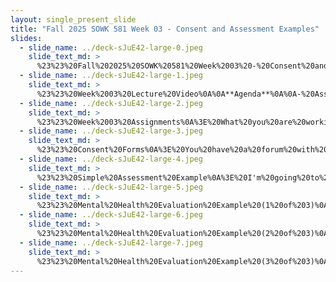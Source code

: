 ```yaml
---
layout: single_present_slide
title: "Fall 2025 SOWK 581 Week 03 - Consent and Assessment Examples"
slides:
  - slide_name: ../deck-sJuE42-large-0.jpeg
    slide_text_md: >
      %23%23%20Fall%202025%20SOWK%20581%20Week%2003%20-%20Consent%20and%20Assessment%20Examples%0A%0Atitle:%20Fall%202025%20SOWK%20581%20Week%2003%20-%20Consent%20and%20Assessment%20Examples%20%20%0Adate:%202025-09-08%2013:15:27%20%20%0Alocation:%20Heritage%20University%20%20%0Atags:%20%20%0A%0A%20%20-%20Heritage%20University%0A%20%20-%20MSW%20Program%0A%20%20-%20SOWK%20581%0A%0Apresentation_video:%20%3E%20%5BFall%202025%20SOWK%20581%20Week%2003%5D(%22https://heritage.hosted.panopto.com/Panopto/Pages/Embed.aspx%3Fid%3D42087cae-6cbe-4c96-9c3a-b352015965cc%26autoplay%3Dfalse%26offerviewer%3Dtrue%26showtitle%3Dtrue%26showbrand%3Dtrue%26captions%3Dfalse%26interactivity%3Dall%22)%20%20%0A%0Adescription:%20%3E%20%20%0A%0AIn%20week%20three,%20we%20are%20delving%20into%20the%20work%20of%20assessment.%20This%20week%20is%20asynchronous.%20Students%20will%20be%20reading%20the%20textbook%20with%20content%20related%20to%20biopsychosocial%20assessments,%20engaging%20in%20forums%20related%20to%20that,%20developing%20a%20consent%20form,%20the%20types%20of%20content%20and%20questions%20used%20in%20assessment,%20and%20developing%20a%20diagnosis%20and/or%20mental%20status%20examination.%20During%20my%20lecture%20video%20we%20will%20talk%20about%20consent%20and%20share%20some%20assessment%20form%20examples.%20The%20agenda%20for%20the%20lecture%20video%20is:%0A%0A-%20Assignments%20for%20the%20Week%0A-%20Consent%20form%0A-%20Simple%20Assessment%20Example%0A-%20MH%20Evaluations%20%0A%0AThe%20Learning%20Objectives%20for%20this%20week%20include:%0A%0A-%20Identify%20the%20common%20categories%20for%20biopsychosocial%20assessments%20and%20what%20information%20clinicians%20generally%20gather%20in%20those%20sessions.%0A-%20Develop%20an%20initial%20draft%20of%20the%20informed%20consent%20and%20biopsychosocial%20assessment%20forms%20they%20will%20use%20for%20their%20case%20study%20paper.%0A-%20Students%20will%20practice%20assessing%20for%20a%20mental%20status%20examination%20using%20a%20fictional%20character%0A%0A
  - slide_name: ../deck-sJuE42-large-1.jpeg
    slide_text_md: >
      %23%23%20Week%2003%20Lecture%20Video%0A%0A**Agenda**%0A%0A-%20Assignments%20for%20the%20Week%0A-%20Consent%20form%0A-%20Simple%20Assessment%20Example%0A-%20MH%20Evaluations%20%0A%0A**Learning%20Objective**%0A%0AIdentify%20the%20common%20categories%20for%20biopsychosocial%20assessments%20and%20what%20information%20clinicians%20generally%20gather%20in%20those%20sessions.%0A%0A
  - slide_name: ../deck-sJuE42-large-2.jpeg
    slide_text_md: >
      %23%23%20Week%2003%20Assignments%0A%3E%20What%20you%20are%20working%20on%20this%20week%0A%0A**Content**%0A%0A-%20Read%20Cooper%20and%20Granucci%20Lesser%20(2022)%20Chapter%203%20_The%20Biopsychosocial%20Assessment_%0A-%20Read%20Renn%20and%20John%20(2019)%20_Mental%20Status%20Examination_%0A-%20Explore%20the%20other%20resources%20shared%0A-%20Watch%20my%20lecture%20video%0A%0A**Forums**%0A%0AMake%20at%20least%20six%20replies%20across%20the%20forums%0A%0A-%20Chapter%2003%20Reflection%20Questions%0A-%20Developing%20a%20Consent%20Form%20for%20the%20Case%20Study%20Paper%0A-%20Questions%20Used%20and%20Content%20Evaluated%20in%20Developing%20a%20Biopsychosocial%20Assessment%0A-%20Developing%20the%20Form%20for%20Your%20Biopsychosocial%20Assessment%0A-%20Actor%20Representation%20of%20Mental%20Health%20Disorder%20and%20Mental%20Status%20Examination%0A%0A**Reading%20Quizzes**%0A%0AComplete%20%5BW-04%20Reading%20Quiz%20for%20Cooper%20and%20Granucci%20Lesser%20(2022)%20Chapter%2003%5D(https://myheritage.heritage.edu/ICS/Academics/SOWK/SOWK_581/2526_FA-SOWK_581-0/Assignments.jnz%3Fportlet%3DCoursework%26screen%3DAssignmentDetailView%26screenType%3Dchange%26id%3Dbe16c69d-41a5-41f5-9145-64429466f5e5)%20by%20Saturday%209/13,%208:00%20AM.%0A%0A
  - slide_name: ../deck-sJuE42-large-3.jpeg
    slide_text_md: >
      %23%23%20Consent%20Forms%0A%3E%20You%20have%20a%20forum%20with%20some%20examples%20of%20consent%20forms,%20and%20some%20information%20about%20them.%20Check%20that%20out.%20I%20just%20wanted%20to%20briefly%20address.%0A%0A-%20What%20you%20will%20be%20doing%0A-%20Risks/benefits%0A-%20Confidentiality%0A-%20Voluntary%20participation%0A%0AConsiderations:%0A%0A-%20Work%20with%20your%20supervisor%0A-%20Age%20related%20considerations%0A-%20Practicum%20specific%20considerations%0A-%20General%20intention%0A%0A
  - slide_name: ../deck-sJuE42-large-4.jpeg
    slide_text_md: >
      %23%23%20Simple%20Assessment%20Example%0A%3E%20I'm%20going%20to%20go%20through%20and%20talk%20about%20the%20questions%20and%20things%20I%20would%20look%20for%20during%20MH%20evaluations%20at%20TCCH%20BHS,%20but%20I%20wanted%20to%20show%20you%20a%20simple%20version.%20Your%20assessment%20can%20look%20just%20like%20this,%20just%20a%20simple%20document.%0A%0AShow:%20Student%20Social%20History%20form%20I%20created%20and%20used%20at%20the%20Pasco%20School%20District%0A%0A
  - slide_name: ../deck-sJuE42-large-5.jpeg
    slide_text_md: >
      %23%23%20Mental%20Health%20Evaluation%20Example%20(1%20of%203)%0A%3E%20The%20following%20is%20the%20mental%20health%20evaluation%20TCCH%20BHS%20uses%20for%20their%20intake%20process.%20It%20could%20be%20considered%20a%20form%20of%20a%20social%20history.%0A%0A%3E%20This%20evaluation%20serves%20a%20couple%20of%20purposes.%20One%20to%20complete%20an%20assessment,%20determine%20a%20plan...%20etc.%20It%20is%20also%20used%20as%20a%20mechanism%20to%20demonstrate%20compliance%20with%20WAC%20and%20other%20legal%20concerns.%0A%0A*%20Dimension%20I.%20Client%20Personal%20Information%0A%09-%20General%20information%0A*%20Dimension%20II.%20Referral%20%26%20Admitting%20Problem%0A%09-%20Referral%20and%20presenting%20problem%0A*%20Dimension%20III:%20Client%20Treatment%20History,%20Mental%20Health/Psychiatric/Substance%20Abuse%0A%09-%20History%20of%20treatment,%20and%20outcomes%0A%09-%20Substance%20abuse%20information%0A*%20Dimension%20IV:%20Family/Significant%20Other%20Mental%20Health/Psychiatric%20History%0A%09-%20Family%20history%20(homicide,%20suicide,%20mental%20health)%0A%0A
  - slide_name: ../deck-sJuE42-large-6.jpeg
    slide_text_md: >
      %23%23%20Mental%20Health%20Evaluation%20Example%20(2%20of%203)%0A*%20Dimension%20V:%20Abuse/Neglect%0A%09-%20History%20of...%20location%20to%20record%20report%20information...%0A*%20Dimension%20VI:%20Crisis/Risk%20Assessment%0A%09-%20Current,%20history...%20etc%0A%09-%20Grief%20/%20loss%0A*%20Dimension%20VII:%20Client%20Medical%20History%0A%09-%20Injuries,%20diseases,%20hospitalizations%0A%09-%20Medical%20contacts%20(i.e.%20PCP)%0A%09-%20EPSDT%0A%09-%20Medications%0A*%20Dimension%20VIII:%20Psychosocial%0A%09-%20Family,%20peer,%20provider%20supports%0A%09-%20Ed%20/%20employment%20history%0A%09-%20Cultural%20issues%0A%09-%20Sexual%20orientation%0A%09-%20Strengths%20and%20interests%0A*%20Dimension%20IX:%20Legal%20Issues%0A%09-%20History%0A%09-%20Contacts%20/%20requirements%0A%0A
  - slide_name: ../deck-sJuE42-large-7.jpeg
    slide_text_md: >
      %23%23%20Mental%20Health%20Evaluation%20Example%20(3%20of%203)%0A*%20Dimension%20X:%20Developmental%0A%09-%20Milestones%0A%09-%20Services%0A*%20Dimension%20XI:%20Environmental%20Need/Barriers%20to%20Treatment%0A%09-%20Various%20needs%0A*%20Current%20Mental%20Status%0A%09-%20Mini%20mental%20status%20examination%0A*%20Admitting%20Diagnoses%0A*%20Inter-agency%20Services%20Needed%0A
---
```

